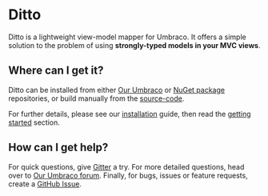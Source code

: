 # Ditto

Ditto is a lightweight view-model mapper for Umbraco. It offers a simple solution to the problem of using **strongly-typed models in your MVC views**.


## Where can I get it?

Ditto can be installed from either [Our Umbraco](https://our.umbraco.org/projects/developer-tools/ditto/) or [NuGet package](https://www.nuget.org/packages/Our.Umbraco.Ditto) repositories, or build manually from the [source-code](https://github.com/umco/umbraco-ditto).

For further details, please see our [installation](install) guide, then read the [getting started](getting-started) section.

## How can I get help?

For quick questions, give [Gitter](https://gitter.im/leekelleher/umbraco-ditto) a try. For more detailed questions, head over to [Our Umbraco forum](https://our.umbraco.org/projects/developer-tools/ditto/ditto-feedback/). Finally, for bugs, issues or feature requests, create a [GitHub Issue](https://github.com/umco/umbraco-ditto/issues).

